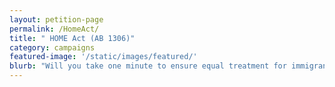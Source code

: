 ```yaml
---
layout: petition-page
permalink: /HomeAct/
title: " HOME Act (AB 1306)"
category: campaigns
featured-image: '/static/images/featured/'
blurb: "Will you take one minute to ensure equal treatment for immigrants and refugees and keep families together?"
---
```


<link href='https://actionnetwork.org/css/style-embed-whitelabel-v3.css' rel='stylesheet' type='text/css' /><script src='https://actionnetwork.org/widgets/v5/letter/will-you-take-one-minute-to-give-immigrants-and-refugees-a-second-chance-and-keep-families-together?format=js&source=widget&style=full'></script><div id='can-letter-area-will-you-take-one-minute-to-give-immigrants-and-refugees-a-second-chance-and-keep-families-together' style='width: 100%'><!-- this div is the target for our HTML insertion --></div>